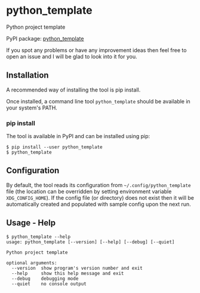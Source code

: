 # python_template
Python project template

PyPI package: [python_template](https://pypi.python.org/pypi/python_template)

If you spot any problems or have any improvement ideas then feel free to open
an issue and I will be glad to look into it for you.

## Installation
A recommended way of installing the tool is pip install.

Once installed, a command line tool `python_template` should be available in your
system's PATH.

### pip install
The tool is available in PyPI and can be installed using pip:
```
$ pip install --user python_template
$ python_template
```

## Configuration
By default, the tool reads its configuration from `~/.config/python_template` file (the
location can be overridden by setting environment variable `XDG_CONFIG_HOME`).
If the config file (or directory) does not exist then it will be automatically
created and populated with sample config upon the next run.

## Usage - Help
```
$ python_template --help
usage: python_template [--version] [--help] [--debug] [--quiet]

Python project template

optional arguments:
  --version  show program's version number and exit
  --help     show this help message and exit
  --debug    debugging mode
  --quiet    no console output
```